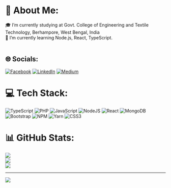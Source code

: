 # 💫 About Me:
🎓 I’m currently studying at Govt. College of Engineering and Textile Technology, Berhampore, West Bengal, India<br>🌱 I’m currently learning Node.js, React, TypeScript.<br><br>


## 🌐 Socials:
[![Facebook](https://img.shields.io/badge/Facebook-%231877F2.svg?logo=Facebook&logoColor=white)](https://facebook.com/https://www.facebook.com/baibhavy2k/) [![LinkedIn](https://img.shields.io/badge/LinkedIn-%230077B5.svg?logo=linkedin&logoColor=white)](https://linkedin.com/in/https://www.linkedin.com/in/baibhav-chakraborty-52626b1a2/) [![Medium](https://img.shields.io/badge/Medium-12100E?logo=medium&logoColor=white)](https://medium.com/@https://medium.com/@baibhav.chakrabortybc2000) 

# 💻 Tech Stack:
![TypeScript](https://img.shields.io/badge/typescript-%23007ACC.svg?style=for-the-badge&logo=typescript&logoColor=white) ![PHP](https://img.shields.io/badge/php-%23777BB4.svg?style=for-the-badge&logo=php&logoColor=white) ![JavaScript](https://img.shields.io/badge/javascript-%23323330.svg?style=for-the-badge&logo=javascript&logoColor=%23F7DF1E) ![NodeJS](https://img.shields.io/badge/node.js-6DA55F?style=for-the-badge&logo=node.js&logoColor=white) ![React](https://img.shields.io/badge/react-%2320232a.svg?style=for-the-badge&logo=react&logoColor=%2361DAFB) ![MongoDB](https://img.shields.io/badge/MongoDB-%234ea94b.svg?style=for-the-badge&logo=mongodb&logoColor=white) ![Bootstrap](https://img.shields.io/badge/bootstrap-%23563D7C.svg?style=for-the-badge&logo=bootstrap&logoColor=white) ![NPM](https://img.shields.io/badge/NPM-%23000000.svg?style=for-the-badge&logo=npm&logoColor=white) ![Yarn](https://img.shields.io/badge/yarn-%232C8EBB.svg?style=for-the-badge&logo=yarn&logoColor=white) ![CSS3](https://img.shields.io/badge/css3-%231572B6.svg?style=for-the-badge&logo=css3&logoColor=white)
# 📊 GitHub Stats:
![](https://github-readme-stats.vercel.app/api?username=Baibhav2000&theme=dark&hide_border=false&include_all_commits=false&count_private=false)<br/>
![](https://github-readme-streak-stats.herokuapp.com/?user=Baibhav2000&theme=dark&hide_border=false)<br/>
![](https://github-readme-stats.vercel.app/api/top-langs/?username=Baibhav2000&theme=dark&hide_border=false&include_all_commits=false&count_private=false&layout=compact)

---
[![](https://visitcount.itsvg.in/api?id=Baibhav2000&icon=0&color=0)](https://visitcount.itsvg.in)

<!-- Proudly created with GPRM ( https://gprm.itsvg.in ) -->
